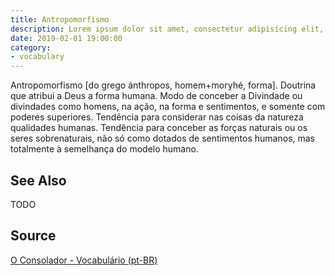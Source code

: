 ```yaml
---
title: Antropomorfismo
description: Lorem ipsum dolor sit amet, consectetur adipisicing elit, sed do eiusmod tempor incididunt ut labore et dolore magna aliqua.  TODO
date: 2019-02-01 19:00:00
category:
- vocabulary
---
```


Antropomorfismo [do grego ánthropos, homem+moryhé, forma]. Doutrina que atribui a Deus a forma humana. Modo de conceber a Divindade ou divindades como homens, na ação, na forma e sentimentos, e somente com poderes superiores. Tendência para considerar nas coisas da natureza qualidades humanas. Tendência para conceber as forças naturais ou os seres sobrenaturais, não só como dotados de sentimentos humanos, mas totalmente à semelhança do modelo humano.

## See Also
TODO

## Source
[O Consolador - Vocabulário (pt-BR)](http://www.oconsolador.com.br/linkfixo/vocabulario/principal.html)
